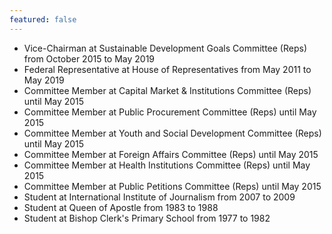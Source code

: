 ```yaml
---
featured: false
---
```

* Vice-Chairman at Sustainable Development Goals Committee (Reps) from October 2015 to May 2019
* Federal Representative at House of Representatives from May 2011 to May 2019
* Committee Member at Capital Market & Institutions Committee (Reps) until May 2015
* Committee Member at Public Procurement Committee (Reps) until May 2015
* Committee Member at Youth and Social Development Committee (Reps) until May 2015
* Committee Member at Foreign Affairs Committee (Reps) until May 2015
* Committee Member at Health Institutions Committee (Reps) until May 2015
* Committee Member at Public Petitions Committee (Reps) until May 2015
* Student at International Institute of Journalism from 2007 to 2009
* Student at Queen of Apostle from 1983 to 1988
* Student at Bishop Clerk's Primary School from 1977 to 1982


